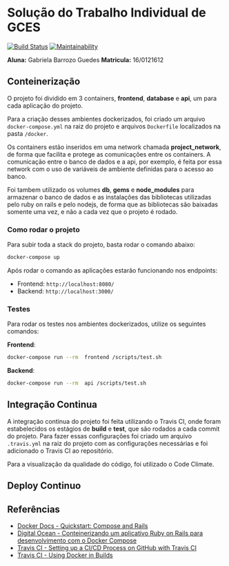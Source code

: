 # Solução do Trabalho Individual de GCES

[![Build Status](https://travis-ci.com/gabibguedes/Trabalho-Individual-2020-1.svg?branch=master)](https://travis-ci.com/gabibguedes/Trabalho-Individual-2020-1) [![Maintainability](https://api.codeclimate.com/v1/badges/6a3289d4132839bf2015/maintainability)](https://codeclimate.com/github/gabibguedes/Trabalho-Individual-2020-1/maintainability)

**Aluna:** Gabriela Barrozo Guedes
**Matricula:** 16/0121612

## Conteinerização

O projeto foi dividido em 3 containers, **frontend**, **database** e **api**, um para cada aplicação do projeto.

Para a criação desses ambientes dockerizados, foi criado um arquivo `docker-compose.yml` na raiz do projeto e arquivos `Dockerfile` localizados na pasta `/docker`.

Os containers estão inseridos em uma network chamada **project_network**, de forma que facilita e protege as comunicações entre os containers. A comunicação entre o banco de dados e a api, por exemplo, é feita por essa network com o uso de variáveis de ambiente definidas para o acesso ao banco.

Foi tambem utilizado os volumes **db**, **gems** e **node_modules** para armazenar o banco de dados e as instalações das bibliotecas utilizadas pelo ruby on rails e pelo nodejs, de forma que as bibliotecas são baixadas somente uma vez, e não a cada vez que o projeto é rodado.

### Como rodar o projeto

Para subir toda a stack do projeto, basta rodar o comando abaixo:

```sh
docker-compose up
```

Após rodar o comando as aplicações estarão funcionando nos endpoints:

- Frontend: `http://localhost:8080/`
- Backend: `http://localhost:3000/`

### Testes
Para rodar os testes nos ambientes dockerizados, utilize os seguintes comandos:

**Frontend**:

```sh
docker-compose run --rm  frontend /scripts/test.sh
```

**Backend**:

```sh
docker-compose run --rm  api /scripts/test.sh
```

## Integração Continua

A integração continua do projeto foi feita utilizando o Travis CI, onde foram estabelecidos os estágios de **build** e **test**, que são rodados a cada commit do projeto. Para fazer essas configurações foi criado um arquivo `.travis.yml` na raiz do projeto com as configurações necessárias e foi adicionado o Travis CI ao repositório.

Para a visualização da qualidade do código, foi utilizado o Code Climate.

## Deploy Continuo

## Referências

- [Docker Docs - Quickstart: Compose and Rails](https://docs.docker.com/compose/rails/)
- [Digital Ocean - Conteinerizando um aplicativo Ruby on Rails para desenvolvimento com o Docker Compose](https://www.digitalocean.com/community/tutorials/containerizing-a-ruby-on-rails-application-for-development-with-docker-compose-pt)
- [Travis CI - Setting up a CI/CD Process on GitHub with Travis CI](https://blog.travis-ci.com/2019-05-30-setting-up-a-ci-cd-process-on-github)
- [Travis CI - Using Docker in Builds](https://docs.travis-ci.com/user/docker/)

